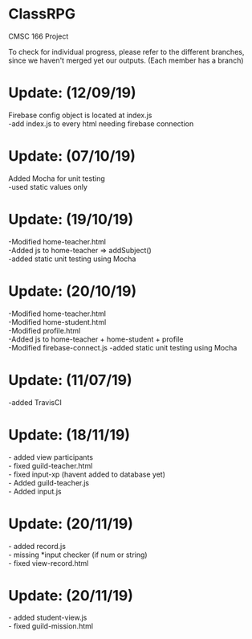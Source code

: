 # ClassRPG
CMSC 166 Project

To check for individual progress, please refer to the different branches, since we haven't merged yet our outputs.
(Each member has a branch)

<h1>Update: (12/09/19)</h1>
Firebase config object is located at index.js <br>
-add index.js to every html needing firebase connection

<h1>Update: (07/10/19)</h1>
Added Mocha for unit testing<br>
-used static values only

<h1>Update: (19/10/19)</h1>
-Modified home-teacher.html<br>
-Added js to home-teacher => addSubject()<br>
-added static unit testing using Mocha


<h1>Update: (20/10/19)</h1>
-Modified home-teacher.html<br>
-Modified home-student.html<br>
-Modified profile.html<br>
-Added js to home-teacher + home-student + profile<br>
-Modified firebase-connect.js
-added static unit testing using Mocha

<h1>Update: (11/07/19)</h1>
-added TravisCI

<h1>Update: (18/11/19)</h1>
- added view participants<br>
- fixed guild-teacher.html<br>
- fixed input-xp (havent added to database yet)<br>
- Added guild-teacher.js<br>
- Added input.js

<h1>Update: (20/11/19)</h1>
- added record.js<br>
- missing *input checker (if num or string)<br>
- fixed view-record.html<br>

<h1>Update: (20/11/19)</h1>
- added student-view.js<br>
- fixed guild-mission.html
